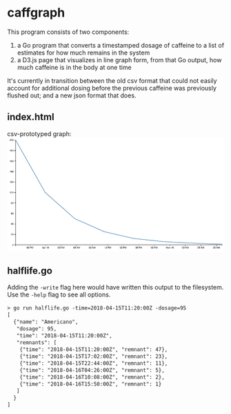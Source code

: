 # caffgraph
This program consists of two components: 

1. a Go program that converts a timestamped dosage of caffeine to a list of estimates for how much remains in the system 
2. a D3.js page that visualizes in line graph form, from that Go output, how much caffeine is in the body at one time

It's currently in transition between the old csv format that could not easily account for additional dosing before the previous caffeine was previously flushed out; and a new json format that does.

## index.html
csv-prototyped graph:
![rendered from 2018-04-14T18:14:00Z,200](rendered_graph.png)

## halflife.go
Adding the `-write` flag here would have written this output to the filesystem. Use the `-help` flag to see all options.
```
> go run halflife.go -time=2018-04-15T11:20:00Z -dosage=95
[
  {"name": "Americano",
   "dosage": 95,
   "time": "2018-04-15T11:20:00Z",
   "remnants": [
    {"time": "2018-04-15T11:20:00Z", "remnant": 47},
    {"time": "2018-04-15T17:02:00Z", "remnant": 23},
    {"time": "2018-04-15T22:44:00Z", "remnant": 11},
    {"time": "2018-04-16T04:26:00Z", "remnant": 5},
    {"time": "2018-04-16T10:08:00Z", "remnant": 2},
    {"time": "2018-04-16T15:50:00Z", "remnant": 1}
   ]
  }
]
```
